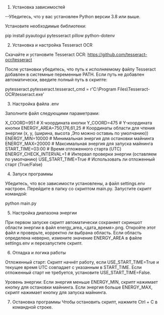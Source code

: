 1. Установка зависимостей

--Убедитесь, что у вас установлен Python версии 3.8 или выше.

Установите необходимые библиотеки:

pip install pyautogui pytesseract pillow python-dotenv

2. Установка и настройка Tesseract OCR

Скачайте и установите Tesseract OCR: https://github.com/tesseract-ocr/tesseract


После установки убедитесь, что путь к исполняемому файлу Tesseract добавлен в системные переменные PATH.
Если путь не добавлен автоматически, введите полный путь в скрипте:

pytesseract.pytesseract.tesseract_cmd = r'C:\Program Files\Tesseract-OCR\tesseract.exe'

3. Настройка файла .env

Заполните файл следующими параметрами:

X_COORD=951                       # X-координата кнопки 
Y_COORD=475                       # Y-координата кнопки 
ENERGY_AREA=750,176,61,25         # Координаты области для чтения энергии (x, y, (ширина, высота ,Это можно оставиь по умолчанию)) 
ENERGY_MIN=10000                  # Минимальная энергия для остановки майнинга 
ENERGY_MAX=20000                  # Максимальная энергия для запуска майнинга 
START_TIME=03:00                  # Время отложенного старта (UTC) 
ENERGY_CHECK_INTERVAL=1           # Интервал проверки энергии (оставляем по умолчанию) 
USE_START_TIME=True               # Использовать ли отложенный старт (True/False) 

4. Запуск программы

Убедитесь, что все зависимости установлены, а файл settings.env настроен.
Перейдите в папку со скриптом main.py.
Запустите скрипт командой:

python main.py

5. Настройка диапазона энергии

При первом запуске скрипт автоматически сохраняет скриншот области энергии в файл energy_area_<дата_время>.png.
Откройте этот файл и проверьте, корректно ли выбрана область.
Если область определена неверно, измените значение ENERGY_AREA в файле settings.env и перезапустите скрипт.

6. Отладка и логика работы

Отложенный старт:
Скрипт начнёт работу, если USE_START_TIME=True и текущее время UTC совпадает с указанным в START_TIME.
Если отложенный старт не требуется, установите USE_START_TIME=False.

Уровень энергии:
Если энергия меньше ENERGY_MIN, скрипт нажимает кнопку для остановки майнинга.
Если энергия больше ENERGY_MAX, скрипт нажимает кнопку для запуска майнинга.

7. Остановка программы
Чтобы остановить скрипт, нажмите Ctrl + C в командной строке.
